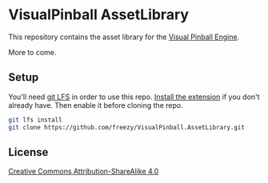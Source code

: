 # VisualPinball AssetLibrary

This repository contains the asset library for the [Visual Pinball Engine](https://github.com/freezy/VisualPinball.Engine).

More to come.

## Setup

You'll need [git LFS](https://git-lfs.github.com/) in order to use this repo. [Install the extension](https://github.com/git-lfs/git-lfs/releases/download/v2.12.0/git-lfs-windows-v2.12.0.exe) if you don't already have. Then enable it before cloning the repo.

```sh
git lfs install
git clone https://github.com/freezy/VisualPinball.AssetLibrary.git
```

## License

[Creative Commons Attribution-ShareAlike 4.0](LICENSE.md)